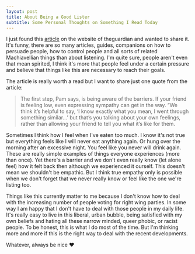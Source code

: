 ```yaml
---
layout: post
title: About Being a Good Lister
subtitle: Some Personal Thoughts on Something I Read Today
---
```


<!--more-->

I just found this [article](https://www.theguardian.com/lifeandstyle/2016/nov/25/how-to-be-a-good-listener-the-experts-guide?CMP=share_btn_link) on the website of theguardian and wanted to share it.
It's funny, there are so many articles, guides, companions on how to persuade people, how to control people and all sorts of related Machiavellian things than about listening. I'm quite sure, people aren't even that mean spirited, I think it's more that people feel under a certain pressure and believe that things like this are necessary to reach their goals.

The article is really worth a read but I want to share just one quote from the article:
>The first step, Pam says, is being aware of the barriers. If your friend is feeling low, even expressing sympathy can get in the way. “We think it’s helpful to say, ‘I know exactly what you mean, I went through something similar…’ but that’s you talking about your own feelings, rather than allowing your friend to tell you what it’s like for them.

Sometimes I think how I feel when I've eaten too much. I know it's not true but everything feels like I will never eat anything again. Or hung over the morning after an excessive night. You feel like you never will drink again.
These are really simple examples of things everyone experiences (more than once). Yet there's a barrier and we don't even really know (let alone feel) how it felt back then although we experienced it ourself.
This doesn't mean we shouldn't be empathic. But I think true empathy only is possible when we don't forget that we never really know or feel like the one we're listing too.

Things like this currently matter to me because I don't know how to deal with the increasing number of people voting for right wing parties.
In some way I am happy that I don't have to deal with those people in my daily life. It's really easy to live in this liberal, urban bubble, being satisfied with my own beliefs and hating all these narrow minded, queer phobic, or racist people. To be honest, this is what I do most of the time. But I'm thinking more and more if this is the right way to deal with the recent developments.

Whatever, always be nice &#9829;
